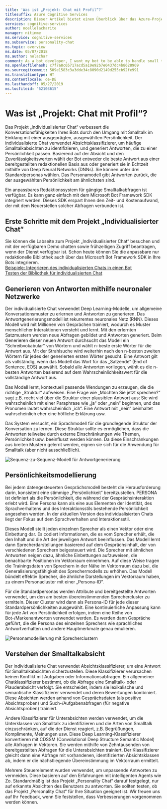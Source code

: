 ```yaml
---
title: 'Was ist „Projekt: Chat mit Profil“?'
titlesuffix: Azure Cognitive Services
description: Dieser Artikel bietet einen Überblick über das Azure-Projekt „Individualisierter Chat“, eine cloudbasierte API zur Erweiterung der Konversationsmöglichkeiten Ihres Bots.
services: cognitive-services
author: noellelacharite
manager: nitinme
ms.service: cognitive-services
ms.subservice: personality-chat
ms.topic: overview
ms.date: 05/07/2018
ms.author: nolachar
comment: As a bot developer, I want my bot to be able to handle small talk in a consistent tone so that my bot appears more complete and conversational.
ms.openlocfilehash: c7f7a8c65717acd5a19e92b7e0437dc4b8628909
ms.sourcegitcommit: 509e1583c3a3dde34c8090d2149d255cb92fe991
ms.translationtype: HT
ms.contentlocale: de-DE
ms.lasthandoff: 05/27/2019
ms.locfileid: "62103615"
---
```

# <a name="what-is-project-personality-chat"></a>Was ist „Projekt: Chat mit Profil“?

Das Projekt „Individualisierter Chat“ verbessert die Konversationsfähigkeiten Ihres Bots durch den Umgang mit Smalltalk im Einklang mit einer ausgeprägten, ausgewählten Persönlichkeit. Der individualisierte Chat verwendet Absichtsklassifizierer, um häufige Smalltalkabsichten zu identifizieren, und generiert Antworten, die zu einer Persönlichkeit passen. Basierend auf der Absicht und den Zuverlässigkeitswerten wählt der Bot entweder die beste Antwort aus einer bereitgestellten redaktionellen Basis aus oder generiert sie in Echtzeit mithilfe von Deep Neural Networks (DNNs). Sie können unter drei Standardpersonas wählen. Das Personamodell gibt Antworten zurück, die der ausgewählten Persönlichkeit am ähnlichsten sind.

Ein anpassbares Redaktionssystem für gängige Smalltalkabfragen ist verfügbar. Es kann ganz einfach mit dem Microsoft Bot Framework SDK integriert werden. Dieses SDK erspart Ihnen den Zeit- und Kostenaufwand, der mit dem Neuerstellen solcher Abfragen verbunden ist.

## <a name="getting-started-with-project-personality-chat"></a>Erste Schritte mit dem Projekt „Individualisierter Chat“

Sie können die Labseite zum Projekt „Individualisierter Chat“ besuchen und mit der verfügbaren Demo chatten sowie frühzeitigen Zugriff beantragen, wenn der Dienst verfügbar ist.
Schon heute können Sie die anpassbare nur redaktionelle Bibliothek auch über das Microsoft Bot Framework SDK in Ihre Bots integrieren. <br>
[Beispiele: Integrieren des individualisierten Chats in einen Bot](https://github.com/Microsoft/BotBuilder-PersonalityChat/) <br>
[Testen der Bibliothek für individualisierten Chat](https://github.com/Microsoft/BotBuilder-PersonalityChat/tree/master/CSharp)

## <a name="generating-responses-using-neural-networks"></a>Generieren von Antworten mithilfe neuronaler Netzwerke

Der individualisierte Chat verwendet Deep Learning-Modelle, um allgemeine Konversationsmuster zu erlernen und Antworten zu generieren. Das Antwortgenerierungsmodell ist rekurrentes neuronales Netz (RNN). Dieses Modell wird mit Millionen von Gesprächen trainiert, wodurch es Muster menschlicher Interaktionen versteht und lernt. Mit den erlernten Satzmustern werden neue Abfragen gebildet und Antworten generiert. Beim Generieren dieser neuen Antwort durchsucht das Modell ein "Schreibvokabular" von Wörtern und wählt n-beste erste Wörter für die Antwort aus. Mit der Strahlsuche wird weiterhin nach den n-besten zweiten Wörtern für jedes der generierten ersten Wörter gesucht. Eine Antwort gilt als vollständig, wenn das Modell das Wort für das „Satzende“ (End of Sentence, EOS) auswählt. Sobald alle Antworten vorliegen, wählt es die n-besten Antworten basierend auf dem Wahrscheinlichkeitswert für die vollständige Antwort aus.

Das Modell lernt, kontextuell passende Wendungen zu erzeugen, die die richtige „Struktur“ aufweisen. Eine Frage wie „Möchten Sie jetzt sprechen?“ sagt z.B. recht viel über die Struktur einer plausiblen Antwort aus: Sie wird wahrscheinlich mit einer Paraphrase wie „ja“ oder „nein“ beginnen, und das Pronomen lautet wahrscheinlich „ich“. Eine Antwort mit „nein“ beinhaltet wahrscheinlich eher eine höfliche Erklärung usw.

Das System versucht, ein Sprachmodell für die grundlegende Struktur der Konversation zu lernen. Diese Struktur sollte es ermöglichen, dass die Antworten teilweise durch externe Einschränkungen wie Themen, Persönlichkeit usw. beeinflusst werden können.  Da diese Einschränkungen aus breiten Mustern gelernt werden, eignen sie sich für die Anwendung für Smalltalk (aber nicht ausschließlich).

![Sequenz-zu-Sequenz-Modell für Antwortgenerierung](./media/overview/sequence-to-sequence-model.png)

## <a name="personality-modeling"></a>Persönlichkeitsmodellierung

 Bei jedem datengesteuerten Gesprächsmodell besteht die Herausforderung darin, konsistent eine stimmige „Persönlichkeit“ bereitzustellen. PERSONA ist definiert als die Persönlichkeit, die während der Gesprächsinteraktion erlebt wird. Eine Persona kann als eine aus Elementen der Identität, des Sprachverhaltens und des Interaktionsstils bestehende Persönlichkeit angesehen werden. In der aktuellen Version des individualisierten Chats liegt der Fokus auf dem Sprachverhalten und Interaktionsstil.

Dieses Modell stellt jeden einzelnen Sprecher als einen Vektor oder eine Einbettung dar. Es codiert Informationen, die es vom Sprecher erhält, die den Inhalt und die Art der jeweiligen Antwort beeinflussen. Das Modell lernt dann Sprecherdarstellungen basierend auf dem Gesprächsinhalt, der von verschiedenen Sprechern beigesteuert wird. Die Sprecher mit ähnlichen Antworten neigen dazu, ähnliche Einbettungen aufzuweisen, die benachbarte Positionen im Vektorraum einnehmen. Auf diese Weise tragen die Trainingsdaten von Sprechern in der Nähe im Vektorraum dazu bei, die Generalisierungsfähigkeit des Sprechermodells zu erhöhen. Das Modell bündelt effektiv Sprecher, die ähnliche Darstellungen im Vektorraum haben, zu einem Personacluster mit einer „Persona-ID“.

Für die Standardpersonas werden Attribute und bereitgestellte Antworten verwendet, um den am besten übereinstimmenden Sprechercluster zu ermitteln. Dieser Cluster wird dann als Persona-ID für jede dieser Standardpersönlichkeiten ausgewählt. Eine kontinuierliche Anpassung kann für jede Art von Persönlichkeit erfolgen, indem eine Reihe von Bot-/Markenantworten verwendet werden. Es werden dann Gespräche geführt, die die Persona des einzelnen Sprechers wie sprachliches Antwortverhalten und andere Hauptmerkmale genau emulieren.

![Personamodellierung mit Sprecherclustern](./media/overview/persona-modeling.png)

## <a name="small-talk-intent-understanding"></a>Verstehen der Smalltalkabsicht

Der individualisierte Chat verwendet Absichtsklassifizierer, um eine Antwort für Smalltalkabsichten sicherzustellen. Diese Klassifizierer verursachen keinen Konflikt mit Aufgaben oder Informationsabfragen. Ein allgemeiner Chatklassifizierer bestimmt, ob die Abfrage eine Smalltalk- oder Plauderabsicht verfolgt. Sie entscheidet, indem sie lexikalische und semantische Klassifizierer verwendet und deren Bewertungen kombiniert. Diese Absichten werden anhand von Gesprächsdaten (als positive Absichtsproben) und Such-/Aufgabenabfragen (für negative Absichtsproben) trainiert.

Andere Klassifizierer für Unterabsichten werden verwendet, um die Unterklassen von Smalltalk zu identifizieren und die Arten von Smalltalk einzuschränken, auf die der Dienst reagiert, z.B. Begrüßungen, Komplimente, Meinungen usw. Diese Deep Learning-Klassifizierer konvertieren mit CDSSM (Convolutional Deep Structure Semantic Model) alle Abfragen in Vektoren. Sie werden mithilfe von Zehntausenden von bereitgestellten Abfragen für die Unterabsichten trainiert. Der Klassifizierer gleicht dann eine Abfrage mit vorhandenen, identifizierten Absichtsklassen ab, indem er die nächstliegende Übereinstimmung im Vektorraum ermittelt.

Mehrere Steuerelement wurden verwendet, um unpassende Antworten zu vermeiden. Diese basieren auf den Erfahrungen mit intelligenten Agents wie Zo. Standardmäßig ist das Projekt „Personality Chat“ darauf festgelegt, nur auf erkannte Absichten des Benutzers zu antworten. Sie sollten testen, ob das Projekt „Personality Chat“ für Ihre Situation geeignet ist. Wir freuen uns auf Ihr Feedback, wenn Sie feststellen, dass Verbesserungen vorgenommen werden können.
